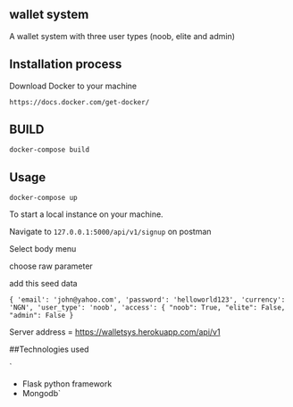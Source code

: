 ## wallet system

A wallet system with three user types (noob, elite and admin)

## Installation process

Download Docker to your machine

`https://docs.docker.com/get-docker/`

## BUILD 

`docker-compose build`

## Usage

`docker-compose up`

To start a local instance on your machine. 

Navigate to `127.0.0.1:5000/api/v1/signup` on postman 

Select body menu 

choose raw parameter

add this seed data

`
{
        'email': 'john@yahoo.com',
        'password': 'helloworld123',
        'currency': 'NGN',
        'user_type': 'noob',
        'access': {
            "noob": True,
            "elite": False,
            "admin": False
}
`

Server address = https://walletsys.herokuapp.com/api/v1

##Technologies used 

`
- Flask python framework
- Mongodb`



